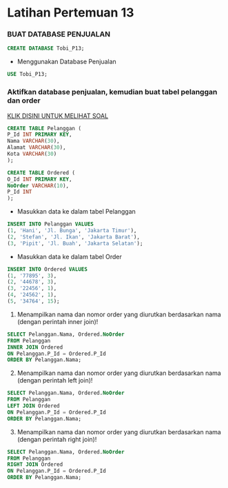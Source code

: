 # Latihan Pertemuan 13

### BUAT DATABASE PENJUALAN

```sql
CREATE DATABASE Tobi_P13;
```

- Menggunakan Database Penjualan

```sql
USE Tobi_P13;
```

### Aktifkan database penjualan, kemudian buat tabel pelanggan dan order

[KLIK DISINI UNTUK MELIHAT SOAL](https://docs.google.com/presentation/d/1uJabBw_gWTJLXq_6YN2I5QoK4dc3ghy7/edit#slide=id.p15)

```sql
CREATE TABLE Pelanggan (
P_Id INT PRIMARY KEY,
Nama VARCHAR(30),
Alamat VARCHAR(30),
Kota VARCHAR(30)
);

CREATE TABLE Ordered (
O_Id INT PRIMARY KEY,
NoOrder VARCHAR(10),
P_Id INT
);
```

-   Masukkan data ke dalam tabel Pelanggan

```sql
INSERT INTO Pelanggan VALUES
(1, 'Hani', 'Jl. Bunga', 'Jakarta Timur'),
(2, 'Stefan', 'Jl. Ikan', 'Jakarta Barat'),
(3, 'Pipit', 'Jl. Buah', 'Jakarta Selatan');
```

-   Masukkan data ke dalam tabel Order

```sql
INSERT INTO Ordered VALUES
(1, '77895', 3),
(2, '44678', 3),
(3, '22456', 1),
(4, '24562', 1),
(5, '34764', 15);
```

1. Menampilkan nama dan nomor order yang diurutkan berdasarkan nama (dengan perintah inner join)!

```sql
SELECT Pelanggan.Nama, Ordered.NoOrder
FROM Pelanggan
INNER JOIN Ordered
ON Pelanggan.P_Id = Ordered.P_Id
ORDER BY Pelanggan.Nama;
```

2. Menampilkan nama dan nomor order yang diurutkan berdasarkan nama (dengan perintah left join)!

```sql
SELECT Pelanggan.Nama, Ordered.NoOrder
FROM Pelanggan
LEFT JOIN Ordered
ON Pelanggan.P_Id = Ordered.P_Id
ORDER BY Pelanggan.Nama;
```

3. Menampilkan nama dan nomor order yang diurutkan berdasarkan nama (dengan perintah right join)!

```sql
SELECT Pelanggan.Nama, Ordered.NoOrder
FROM Pelanggan
RIGHT JOIN Ordered
ON Pelanggan.P_Id = Ordered.P_Id
ORDER BY Pelanggan.Nama;
```
